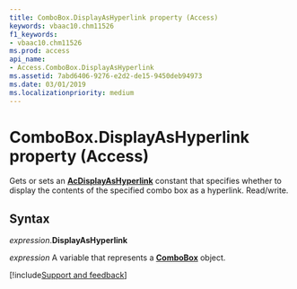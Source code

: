```yaml
---
title: ComboBox.DisplayAsHyperlink property (Access)
keywords: vbaac10.chm11526
f1_keywords:
- vbaac10.chm11526
ms.prod: access
api_name:
- Access.ComboBox.DisplayAsHyperlink
ms.assetid: 7abd6406-9276-e2d2-de15-9450deb94973
ms.date: 03/01/2019
ms.localizationpriority: medium
---
```



# ComboBox.DisplayAsHyperlink property (Access)

Gets or sets an **[AcDisplayAsHyperlink](Access.AcDisplayAsHyperlink.md)** constant that specifies whether to display the contents of the specified combo box as a hyperlink. Read/write.


## Syntax

_expression_.**DisplayAsHyperlink**

_expression_ A variable that represents a **[ComboBox](Access.ComboBox.md)** object.




[!include[Support and feedback](~/includes/feedback-boilerplate.md)]